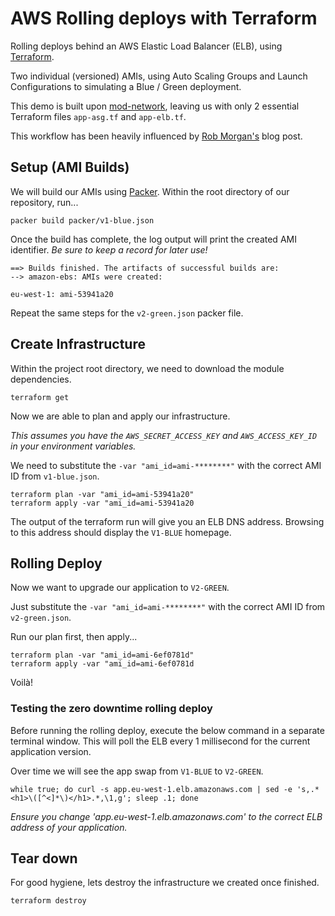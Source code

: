 # AWS Rolling deploys with Terraform

Rolling deploys behind an AWS Elastic Load Balancer (ELB), using [Terraform](https://www.terraform.io/).

Two individual (versioned) AMIs, using Auto Scaling Groups and Launch Configurations to simulating a Blue / Green deployment.

This demo is built upon [mod-network](https://github.com/benmcrae/mod-network), leaving us with only 2 essential Terraform files `app-asg.tf` and `app-elb.tf`.

This workflow has been heavily influenced by [Rob Morgan's](https://robmorgan.id.au/posts/rolling-deploys-on-aws-using-terraform/) blog post.

## Setup (AMI Builds)

We will build our AMIs using [Packer](https://www.packer.io/). Within the root directory of our repository, run...

```
packer build packer/v1-blue.json
```

Once the build has complete, the log output will print the created AMI identifier. *Be sure to keep a record for later use!*

```
==> Builds finished. The artifacts of successful builds are:
--> amazon-ebs: AMIs were created:

eu-west-1: ami-53941a20
```

Repeat the same steps for the `v2-green.json` packer file.

## Create Infrastructure

Within the project root directory, we need to download the module dependencies.

```
terraform get
```

Now we are able to plan and apply our infrastructure.

*This assumes you have the `AWS_SECRET_ACCESS_KEY` and `AWS_ACCESS_KEY_ID` in your environment variables.*

We need to substitute the `-var "ami_id=ami-********"` with the correct AMI ID from `v1-blue.json`.

```
terraform plan -var "ami_id=ami-53941a20"
terraform apply -var "ami_id=ami-53941a20
```

The output of the terraform run will give you an ELB DNS address. Browsing to this address should display the `V1-BLUE` homepage.

## Rolling Deploy

Now we want to upgrade our application to `V2-GREEN`.

Just substitute the `-var "ami_id=ami-********"` with the correct AMI ID from `v2-green.json`.

Run our plan first, then apply...

```
terraform plan -var "ami_id=ami-6ef0781d"
terraform apply -var "ami_id=ami-6ef0781d
```

Voilà!

### Testing the zero downtime rolling deploy

Before running the rolling deploy, execute the below command in a separate terminal window. This will poll the ELB every 1 millisecond for the current application version.

Over time we will see the app swap from `V1-BLUE` to `V2-GREEN`.

```
while true; do curl -s app.eu-west-1.elb.amazonaws.com | sed -e 's,.*<h1>\([^<]*\)</h1>.*,\1,g'; sleep .1; done
```

*Ensure you change 'app.eu-west-1.elb.amazonaws.com' to the correct ELB address of your application.*

## Tear down

For good hygiene, lets destroy the infrastructure we created once finished.

```
terraform destroy
```
